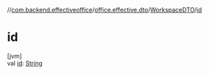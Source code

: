 //[com.backend.effectiveoffice](../../../index.md)/[office.effective.dto](../index.md)/[WorkspaceDTO](index.md)/[id](id.md)

# id

[jvm]\
val [id](id.md): [String](https://kotlinlang.org/api/latest/jvm/stdlib/kotlin/-string/index.html)
